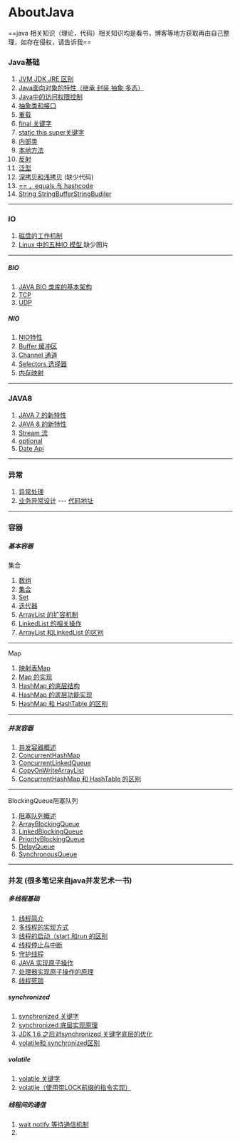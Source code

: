 # AboutJava
==java 相关知识（理论，代码）相关知识均是看书，博客等地方获取再由自己整理，如存在侵权，请告诉我==

### Java基础
1. [JVM JDK JRE 区别](https://github.com/Sean0516/AboutJava/blob/dev/doc/JAVA%20%E5%9F%BA%E7%A1%80/JVM%20JDK%20JRE%20%E5%8C%BA%E5%88%AB.md) 
2. [Java面向对象的特性（继承 封装 抽象 多态）](https://github.com/Sean0516/AboutJava/blob/dev/doc/JAVA%20%E5%9F%BA%E7%A1%80/Java%E9%9D%A2%E5%90%91%E5%AF%B9%E8%B1%A1%E7%9A%84%E7%89%B9%E6%80%A7%EF%BC%88%E7%BB%A7%E6%89%BF%20%E5%B0%81%E8%A3%85%20%E6%8A%BD%E8%B1%A1%20%E5%A4%9A%E6%80%81%EF%BC%89.md)
3. [Java中的访问权限控制](https://github.com/Sean0516/AboutJava/blob/dev/doc/JAVA%20%E5%9F%BA%E7%A1%80/Java%E4%B8%AD%E7%9A%84%E8%AE%BF%E9%97%AE%E6%9D%83%E9%99%90%E6%8E%A7%E5%88%B6.md)
4. [抽象类和接口](https://github.com/Sean0516/AboutJava/blob/dev/doc/JAVA%20%E5%9F%BA%E7%A1%80/%E6%8A%BD%E8%B1%A1%E7%B1%BB%E5%92%8C%E6%8E%A5%E5%8F%A3.md)
5. [重载](https://github.com/Sean0516/AboutJava/blob/dev/doc/JAVA%20%E5%9F%BA%E7%A1%80/%E9%87%8D%E8%BD%BD.md)
6. [final 关键字](https://github.com/Sean0516/AboutJava/blob/dev/doc/JAVA%20%E5%9F%BA%E7%A1%80/final%20%E5%85%B3%E9%94%AE%E5%AD%97.md)
7. [static this super关键字](https://github.com/Sean0516/AboutJava/blob/dev/doc/JAVA%20%E5%9F%BA%E7%A1%80/static%20%20this%20super%20%E5%85%B3%E9%94%AE%E5%AD%97.md)
8. [内部类](https://github.com/Sean0516/AboutJava/blob/dev/doc/JAVA%20%E5%9F%BA%E7%A1%80/%E5%86%85%E9%83%A8%E7%B1%BB.md)
9. [本地方法](https://github.com/Sean0516/AboutJava/blob/dev/doc/JAVA%20%E5%9F%BA%E7%A1%80/%E6%9C%AC%E5%9C%B0%E6%96%B9%E6%B3%95.md)
10. [反射](https://github.com/Sean0516/AboutJava/blob/dev/doc/JAVA%20%E5%9F%BA%E7%A1%80/%E5%8F%8D%E5%B0%84.md)
11. [泛型](https://github.com/Sean0516/AboutJava/blob/dev/doc/JAVA%20%E5%9F%BA%E7%A1%80/%E6%B3%9B%E5%9E%8B.md)
12. [深拷贝和浅拷贝](https://github.com/Sean0516/AboutJava/blob/dev/doc/JAVA%20%E5%9F%BA%E7%A1%80/%E6%B7%B1%E6%8B%B7%E8%B4%9D%E5%92%8C%E6%B5%85%E6%8B%B7%E8%B4%9D%EF%BC%88%E7%BC%BA%E4%BB%A3%E7%A0%81%EF%BC%89.md) (缺少代码)
13. [== ，equals 与 hashcode](https://github.com/Sean0516/AboutJava/blob/dev/doc/JAVA%20%E5%9F%BA%E7%A1%80/%3D%3D%20%EF%BC%8Cequals%20%20%E4%B8%8E%20%20hashcode.md)
14. [String StringBufferStringBudiler](https://github.com/Sean0516/AboutJava/blob/dev/doc/JAVA%20%E5%9F%BA%E7%A1%80/String%20StringBuffer%20%20StringBudiler.md)

>

---

### IO
1. [磁盘的工作机制](https://github.com/Sean0516/AboutJava/blob/dev/doc/IO/%E7%A3%81%E7%9B%98%E7%9A%84%E5%B7%A5%E4%BD%9C%E6%9C%BA%E5%88%B6.md)
2. [Linux 中的五种IO 模型 ](https://github.com/Sean0516/AboutJava/blob/dev/doc/IO/Linux%20%E4%B8%AD%E7%9A%84%E4%BA%94%E7%A7%8DIO%20%E6%A8%A1%E5%9E%8B%20%EF%BC%88%E7%BC%BA%E5%B0%91%E5%9B%BE%E7%89%87%EF%BC%89.md) 缺少图片

---
##### BIO
1. [JAVA BIO 类库的基本架构](https://github.com/Sean0516/AboutJava/blob/dev/doc/IO/BIO/JAVA%20BIO%20%E7%B1%BB%E5%BA%93%E7%9A%84%E5%9F%BA%E6%9C%AC%E6%9E%B6%E6%9E%84.md)
2. [TCP](https://github.com/Sean0516/AboutJava/blob/dev/doc/IO/BIO/TCP.md)
3. [UDP](https://github.com/Sean0516/AboutJava/blob/dev/doc/IO/BIO/UDP%EF%BC%88DatagramSocket%EF%BC%89.md)
##### NIO
1. [NIO特性](https://github.com/Sean0516/AboutJava/blob/dev/doc/IO/NIO/NIO%E7%89%B9%E6%80%A7.md)
2. [Buffer 缓冲区](https://github.com/Sean0516/AboutJava/blob/dev/doc/IO/NIO/Buffer%20%E7%BC%93%E5%86%B2%E5%8C%BA.md)
3. [Channel 通道](https://github.com/Sean0516/AboutJava/blob/dev/doc/IO/NIO/Channel%20%E9%80%9A%E9%81%93.md)
4. [Selectors 选择器](https://github.com/Sean0516/AboutJava/blob/dev/doc/IO/NIO/Selectors%20%E9%80%89%E6%8B%A9%E5%99%A8.md)
5. [内存映射](https://github.com/Sean0516/AboutJava/blob/dev/doc/IO/NIO/%E5%86%85%E5%AD%98%E6%98%A0%E5%B0%84.md)

---
### JAVA8
1. [JAVA 7 的新特性](https://github.com/Sean0516/AboutJava/blob/dev/doc/JAVA8/JAVA%207%20%E7%9A%84%E6%96%B0%E7%89%B9%E6%80%A7.md)
2. [JAVA 8 的新特性](https://github.com/Sean0516/AboutJava/blob/dev/doc/JAVA8/JAVA%208%20%E7%9A%84%E6%96%B0%E7%89%B9%E6%80%A7.md)
3. [Stream 流](https://github.com/Sean0516/AboutJava/blob/dev/doc/JAVA8/Stream%20%E6%B5%81.md)
4. [optional](https://github.com/Sean0516/AboutJava/blob/dev/doc/JAVA8/optional.md)
5. [Date Api](https://github.com/Sean0516/AboutJava/blob/dev/doc/JAVA8/Date%20Api.md)
--- 
### 异常
1. [异常处理](https://github.com/Sean0516/AboutJava/blob/dev/doc/%E5%BC%82%E5%B8%B8/%E5%BC%82%E5%B8%B8%E5%A4%84%E7%90%86.md)
2. [业务异常设计](https://github.com/Sean0516/AboutJava/blob/dev/doc/%E5%BC%82%E5%B8%B8/%E4%B8%9A%E5%8A%A1%E5%BC%82%E5%B8%B8%E8%AE%BE%E8%AE%A1.md) --- [代码地址](https://github.com/Sean0516/AboutJava/tree/dev/code/CustomException)

---
### 容器
##### 基本容器
集合
1. [数组](https://github.com/Sean0516/AboutJava/blob/dev/doc/%E5%AE%B9%E5%99%A8/%E5%9F%BA%E6%9C%AC%E5%AE%B9%E5%99%A8/%E9%9B%86%E5%90%88/%E6%95%B0%E7%BB%84.md)
2. [集合](https://github.com/Sean0516/AboutJava/blob/dev/doc/%E5%AE%B9%E5%99%A8/%E5%9F%BA%E6%9C%AC%E5%AE%B9%E5%99%A8/%E9%9B%86%E5%90%88/%E9%9B%86%E5%90%88%20List.md)
3. [Set](https://github.com/Sean0516/AboutJava/blob/dev/doc/%E5%AE%B9%E5%99%A8/%E5%9F%BA%E6%9C%AC%E5%AE%B9%E5%99%A8/%E9%9B%86%E5%90%88/Set.md)
4. [迭代器](https://github.com/Sean0516/AboutJava/blob/dev/doc/%E5%AE%B9%E5%99%A8/%E5%9F%BA%E6%9C%AC%E5%AE%B9%E5%99%A8/%E9%9B%86%E5%90%88/%E8%BF%AD%E4%BB%A3%E5%99%A8.md)
5. [ArrayList 的扩容机制](https://github.com/Sean0516/AboutJava/blob/dev/doc/%E5%AE%B9%E5%99%A8/%E5%9F%BA%E6%9C%AC%E5%AE%B9%E5%99%A8/%E9%9B%86%E5%90%88/ArrayList%20%E7%9A%84%E6%89%A9%E5%AE%B9%E6%9C%BA%E5%88%B6.md)
6. [LinkedList 的相关操作](https://github.com/Sean0516/AboutJava/blob/dev/doc/%E5%AE%B9%E5%99%A8/%E5%9F%BA%E6%9C%AC%E5%AE%B9%E5%99%A8/%E9%9B%86%E5%90%88/LinkedList%20%E7%9A%84%E7%9B%B8%E5%85%B3%E6%93%8D%E4%BD%9C.md)
7. [ArrayList 和LinkedList 的区别](https://github.com/Sean0516/AboutJava/blob/dev/doc/%E5%AE%B9%E5%99%A8/%E5%9F%BA%E6%9C%AC%E5%AE%B9%E5%99%A8/%E9%9B%86%E5%90%88/ArrayList%20%E5%92%8CLinkedList%20%E7%9A%84%E5%8C%BA%E5%88%AB.md)
---
Map
1. [映射表Map](https://github.com/Sean0516/AboutJava/blob/dev/doc/%E5%AE%B9%E5%99%A8/%E5%9F%BA%E6%9C%AC%E5%AE%B9%E5%99%A8/Map/%E6%98%A0%E5%B0%84%E8%A1%A8Map.md)
2. [Map 的实现](https://github.com/Sean0516/AboutJava/blob/dev/doc/%E5%AE%B9%E5%99%A8/%E5%9F%BA%E6%9C%AC%E5%AE%B9%E5%99%A8/Map/Map%20%E7%9A%84%E5%AE%9E%E7%8E%B0.md)
3. [HashMap 的底层结构](https://github.com/Sean0516/AboutJava/blob/dev/doc/%E5%AE%B9%E5%99%A8/%E5%9F%BA%E6%9C%AC%E5%AE%B9%E5%99%A8/Map/HashMap%20%E7%9A%84%E5%BA%95%E5%B1%82%E7%BB%93%E6%9E%84.md)
4. [HashMap 的底层功能实现](https://zhuanlan.zhihu.com/p/21673805)
5. [HashMap 和 HashTable 的区别](https://github.com/Sean0516/AboutJava/blob/dev/doc/%E5%AE%B9%E5%99%A8/%E5%9F%BA%E6%9C%AC%E5%AE%B9%E5%99%A8/Map/HashMap%20%E5%92%8C%20HashTable%20%20%E7%9A%84%E5%8C%BA%E5%88%AB.md)

---
##### 并发容器
1. [并发容器概述](https://github.com/Sean0516/AboutJava/blob/dev/doc/%E5%AE%B9%E5%99%A8/%E5%B9%B6%E5%8F%91%E5%AE%B9%E5%99%A8/%E5%B9%B6%E5%8F%91%E5%AE%B9%E5%99%A8%E6%A6%82%E8%BF%B0.md)
2. [ConcurrentHashMap](https://github.com/Sean0516/AboutJava/blob/dev/doc/%E5%AE%B9%E5%99%A8/%E5%B9%B6%E5%8F%91%E5%AE%B9%E5%99%A8/ConcurrentHashMap.md)
3. [ConcurrentLinkedQueue](https://github.com/Sean0516/AboutJava/blob/dev/doc/%E5%AE%B9%E5%99%A8/%E5%B9%B6%E5%8F%91%E5%AE%B9%E5%99%A8/ConcurrentLinkedQueue.md)
4. [CopyOnWriteArrayList](https://github.com/Sean0516/AboutJava/blob/dev/doc/%E5%AE%B9%E5%99%A8/%E5%B9%B6%E5%8F%91%E5%AE%B9%E5%99%A8/CopyOnWriteArrayList.md)
5. [ConcurrentHashMap 和 HashTable 的区别](https://github.com/Sean0516/AboutJava/blob/dev/doc/%E5%AE%B9%E5%99%A8/%E5%B9%B6%E5%8F%91%E5%AE%B9%E5%99%A8/ConcurrentHashMap%20%E5%92%8C%20HashTable%20%E7%9A%84%E5%8C%BA%E5%88%AB.md)
---
BlockingQueue阻塞队列
1. [阻塞队列概述](https://github.com/Sean0516/AboutJava/blob/dev/doc/%E5%AE%B9%E5%99%A8/%E5%B9%B6%E5%8F%91%E5%AE%B9%E5%99%A8/BlockingQueue%E9%98%BB%E5%A1%9E%E9%98%9F%E5%88%97/%E9%98%BB%E5%A1%9E%E9%98%9F%E5%88%97%E6%A6%82%E8%BF%B0.md)
2. [ArrayBlockingQueue](https://github.com/Sean0516/AboutJava/blob/dev/doc/%E5%AE%B9%E5%99%A8/%E5%B9%B6%E5%8F%91%E5%AE%B9%E5%99%A8/BlockingQueue%E9%98%BB%E5%A1%9E%E9%98%9F%E5%88%97/ArrayBlockingQueue.md)
3. [LinkedBlockingQueue](https://github.com/Sean0516/AboutJava/blob/dev/doc/%E5%AE%B9%E5%99%A8/%E5%B9%B6%E5%8F%91%E5%AE%B9%E5%99%A8/BlockingQueue%E9%98%BB%E5%A1%9E%E9%98%9F%E5%88%97/LinkedBlockingQueue.md)
4. [PriorityBlockingQueue](https://github.com/Sean0516/AboutJava/blob/dev/doc/%E5%AE%B9%E5%99%A8/%E5%B9%B6%E5%8F%91%E5%AE%B9%E5%99%A8/BlockingQueue%E9%98%BB%E5%A1%9E%E9%98%9F%E5%88%97/PriorityBlockingQueue.md)
5. [DelayQueue](https://github.com/Sean0516/AboutJava/blob/dev/doc/%E5%AE%B9%E5%99%A8/%E5%B9%B6%E5%8F%91%E5%AE%B9%E5%99%A8/BlockingQueue%E9%98%BB%E5%A1%9E%E9%98%9F%E5%88%97/DelayQueue%20JAVA%20%E4%B8%AD%E7%9A%84%E9%98%BB%E5%A1%9E%E9%98%9F%E5%88%97.md)
6. [SynchronousQueue](https://github.com/Sean0516/AboutJava/blob/dev/doc/%E5%AE%B9%E5%99%A8/%E5%B9%B6%E5%8F%91%E5%AE%B9%E5%99%A8/BlockingQueue%E9%98%BB%E5%A1%9E%E9%98%9F%E5%88%97/SynchronousQueue.md)

--- 
### 并发 (很多笔记来自java并发艺术一书)
##### 多线程基础
1. [线程简介](https://github.com/Sean0516/AboutJava/blob/dev/doc/%E5%B9%B6%E5%8F%91/%E5%A4%9A%E7%BA%BF%E7%A8%8B%E5%9F%BA%E7%A1%80/%E7%BA%BF%E7%A8%8B%E7%AE%80%E4%BB%8B.md)
2. [多线程的实现方式](https://github.com/Sean0516/AboutJava/blob/dev/doc/%E5%B9%B6%E5%8F%91/%E5%A4%9A%E7%BA%BF%E7%A8%8B%E5%9F%BA%E7%A1%80/%E5%A4%9A%E7%BA%BF%E7%A8%8B%E7%9A%84%E5%AE%9E%E7%8E%B0%E6%96%B9%E5%BC%8F.md.md)
3. [线程的启动（start 和run 的区别](https://github.com/Sean0516/AboutJava/blob/dev/doc/%E5%B9%B6%E5%8F%91/%E5%A4%9A%E7%BA%BF%E7%A8%8B%E5%9F%BA%E7%A1%80/%E7%BA%BF%E7%A8%8B%E7%9A%84%E5%90%AF%E5%8A%A8%EF%BC%88start%20%E5%92%8Crun%20%E7%9A%84%E5%8C%BA%E5%88%AB%EF%BC%89.md)
4. [线程停止与中断](https://github.com/Sean0516/AboutJava/blob/dev/doc/%E5%B9%B6%E5%8F%91/%E5%A4%9A%E7%BA%BF%E7%A8%8B%E5%9F%BA%E7%A1%80/%E7%BA%BF%E7%A8%8B%E5%81%9C%E6%AD%A2%E4%B8%8E%E4%B8%AD%E6%96%AD.md)
5. [守护线程](https://github.com/Sean0516/AboutJava/blob/dev/doc/%E5%B9%B6%E5%8F%91/%E5%A4%9A%E7%BA%BF%E7%A8%8B%E5%9F%BA%E7%A1%80/%E5%AE%88%E6%8A%A4%E7%BA%BF%E7%A8%8B.md)
6. [JAVA 实现原子操作](https://github.com/Sean0516/AboutJava/blob/dev/doc/%E5%B9%B6%E5%8F%91/JAVA%20%E5%AE%9E%E7%8E%B0%E5%8E%9F%E5%AD%90%E6%93%8D%E4%BD%9C.md)
7. [处理器实现原子操作的原理](https://github.com/Sean0516/AboutJava/blob/dev/doc/%E5%B9%B6%E5%8F%91/%E5%A4%84%E7%90%86%E5%99%A8%E5%AE%9E%E7%8E%B0%E5%8E%9F%E5%AD%90%E6%93%8D%E4%BD%9C%E7%9A%84%E5%8E%9F%E7%90%86.md)
8. [线程死锁](https://github.com/Sean0516/AboutJava/blob/dev/doc/%E5%B9%B6%E5%8F%91/%E7%BA%BF%E7%A8%8B%E6%AD%BB%E9%94%81.md)

##### synchronized
1. [synchronized 关键字](https://github.com/Sean0516/AboutJava/blob/dev/doc/%E5%B9%B6%E5%8F%91/synchronized/synchronized%20%E5%85%B3%E9%94%AE%E5%AD%97.md)
2. [synchronized 底层实现原理](https://github.com/Sean0516/AboutJava/blob/dev/doc/%E5%B9%B6%E5%8F%91/synchronized/synchronized%20%E5%BA%95%E5%B1%82%E5%AE%9E%E7%8E%B0%E5%8E%9F%E7%90%86.md)
3. [JDK 1.6 之后对synchronized 关键字底层的优化](https://github.com/Sean0516/AboutJava/blob/dev/doc/%E5%B9%B6%E5%8F%91/synchronized/JDK%201.6%20%E4%B9%8B%E5%90%8E%E5%AF%B9synchronized%20%E5%85%B3%E9%94%AE%E5%AD%97%E5%BA%95%E5%B1%82%E7%9A%84%E4%BC%98%E5%8C%96.md)
4. [volatile和 synchronized区别](https://github.com/Sean0516/AboutJava/blob/dev/doc/%E5%B9%B6%E5%8F%91/synchronized/volatile%E5%92%8C%20synchronized%E5%8C%BA%E5%88%AB.md)

##### volatile
1. [volatile 关键字](https://github.com/Sean0516/AboutJava/blob/dev/doc/%E5%B9%B6%E5%8F%91/volatile/volatile%20%E5%85%B3%E9%94%AE%E5%AD%97.md)
2. [volatile（使用带LOCK前缀的指令实现）](https://github.com/Sean0516/AboutJava/blob/dev/doc/%E5%B9%B6%E5%8F%91/volatile/volatile%EF%BC%88%E4%BD%BF%E7%94%A8%E5%B8%A6LOCK%E5%89%8D%E7%BC%80%E7%9A%84%E6%8C%87%E4%BB%A4%E5%AE%9E%E7%8E%B0%EF%BC%89.md)

##### 线程间的通信
1. [wait notify 等待通信机制](https://github.com/Sean0516/AboutJava/blob/dev/doc/%E5%B9%B6%E5%8F%91/%E7%BA%BF%E7%A8%8B%E9%97%B4%E7%9A%84%E9%80%9A%E4%BF%A1/wait%20%20notify%20%20%E7%AD%89%E5%BE%85%E9%80%9A%E4%BF%A1%E6%9C%BA%E5%88%B6.md)
2. 

    


